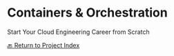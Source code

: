 # Containers & Orchestration
Start Your Cloud Engineering Career from Scratch

[🔙 Return to Project Index](https://github.com/mikepfeiffer/cloud-career-playbook)